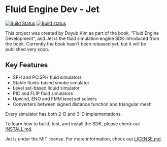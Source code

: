 # Fluid Engine Dev - Jet

[![Build Status](https://travis-ci.org/doyubkim/fluid-engine-dev.svg?branch=master)](https://travis-ci.org/doyubkim/fluid-engine-dev) [![Build status](https://ci.appveyor.com/api/projects/status/kulihlhy43vbwou6/branch/master?svg=true)](https://ci.appveyor.com/project/doyubkim/fluid-engine-dev/branch/master)

This project was created by Doyub Kim as part of the book, "Fluid Engine Development", and Jet is the fluid simulation engine SDK introduced from the book. Currently the book hasn't been released yet, but it will be published very soon.

## Key Features
* SPH and PCISPH fluid simulators
* Stable fluids-based smoke simulator
* Level set-based liquid simulator
* PIC and FLIP fluid simulators
* Upwind, ENO and FMM level set solvers
* Converters between signed distance function and triangular mesh

Every simulator has both 2-D and 3-D implementations.

To learn how to build, test, and install the SDK, please check out [INSTALL.md](https://github.com/doyubkim/fluid-engine-dev/blob/master/INSTALL.md).

Jet is under the MIT license. For more information, check out [LICENSE.md](https://github.com/doyubkim/fluid-engine-dev/blob/master/LICENSE.md).
